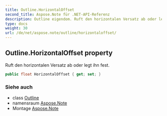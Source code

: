 ```yaml
---
title: Outline.HorizontalOffset
second_title: Aspose.Note für .NET-API-Referenz
description: Outline eigendom. Ruft den horizontalen Versatz ab oder legt ihn fest.
type: docs
weight: 30
url: /de/net/aspose.note/outline/horizontaloffset/
---
```

## Outline.HorizontalOffset property

Ruft den horizontalen Versatz ab oder legt ihn fest.

```csharp
public float HorizontalOffset { get; set; }
```

### Siehe auch

* class [Outline](../)
* namensraum [Aspose.Note](../../outline/)
* Montage [Aspose.Note](../../../)


